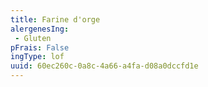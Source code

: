 ```yaml
---
title: Farine d'orge
alergenesIng:
 - Gluten
pFrais: False
ingType: lof
uuid: 60ec260c-0a8c-4a66-a4fa-d08a0dccfd1e
---
```

